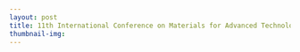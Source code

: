 ```yaml
---
layout: post
title: 11th International Conference on Materials for Advanced Technologies (ICMAT2023)
thumbnail-img: 
---
```


